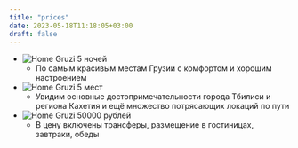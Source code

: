 ```yaml
---
title: "prices"
date: 2023-05-18T11:18:05+03:00
draft: false
---
```


- ![Home Gruzi](img/calendar.png) 5 ночей
    - По самым красивым местам Грузии 
    с комфортом и хорошим настроением
- ![Home Gruzi](img/mansion.png) 5 мест
    - Увидим основные достопримечательности города 
    Тбилиси и региона Кахетия и ещё множество потрясающих локаций по пути
- ![Home Gruzi](img/wallet.png) 50000 рублей
    - В цену включены трансферы, размещение в гостиницах, завтраки, обеды